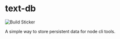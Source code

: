 # text-db
![Build Sticker](https://travis-ci.org/asarode/text-db.png?branch=master)

A simple way to store persistent data for node cli tools.
